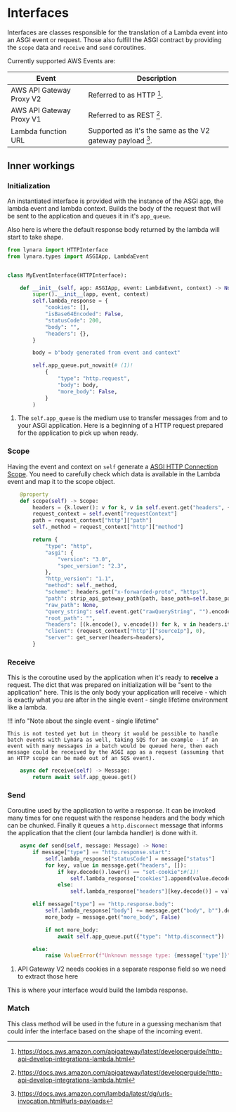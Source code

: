 # Interfaces

Interfaces are classes responsible for the translation of a Lambda event into an ASGI event or request. Those also fulfill the ASGI contract by providing the `scope` data and `receive` and `send` coroutines. 

Currently supported AWS Events are:

| Event                    | Description         |
| ------------------------ | ------------------- |
| AWS API Gateway Proxy V2 | Referred to as HTTP [^1]. |
| AWS API Gateway Proxy V1 | Referred to as REST [^1]. |
| Lambda function URL      | Supported as it's the same as the V2 gateway payload [^2]. |

[^1]: https://docs.aws.amazon.com/apigateway/latest/developerguide/http-api-develop-integrations-lambda.html
[^2]: https://docs.aws.amazon.com/lambda/latest/dg/urls-invocation.html#urls-payloads

## Inner workings

### Initialization

An instantiated interface is provided with the instance of the ASGI app, the lambda event and lambda context. Builds the body of the request that will be sent to the application and queues it in it's `app_queue`.

Also here is where the default response body returned by the lambda will start to take shape.

```python title="my_interface.py" linenums="1"
from lynara import HTTPInterface
from lynara.types import ASGIApp, LambdaEvent


class MyEventInterface(HTTPInterface):

    def __init__(self, app: ASGIApp, event: LambdaEvent, context) -> None:
        super().__init__(app, event, context)
        self.lambda_response = {
            "cookies": [],
            "isBase64Encoded": False,
            "statusCode": 200,
            "body": "",
            "headers": {},
        }

        body = b"body generated from event and context"

        self.app_queue.put_nowait(# (1)!
            {
                "type": "http.request",
                "body": body,
                "more_body": False,
            }
        )
```

1. The `self.app_queue` is the medium use to transfer messages from and to your ASGI application. Here is a beginning of a HTTP request prepared for the application to pick up when ready. 

### Scope

Having the event and context on `self` generate a [ASGI HTTP Connection Scope](https://asgi.readthedocs.io/en/latest/specs/www.html#http-connection-scope). You need to carefully check which data is available in the Lambda event and map it to the scope object.

```python title="my_interface.py" linenums="27"
    @property
    def scope(self) -> Scope:
        headers = {k.lower(): v for k, v in self.event.get("headers", {}).items()}
        request_context = self.event["requestContext"]
        path = request_context["http"]["path"]
        self._method = request_context["http"]["method"]

        return {
            "type": "http",
            "asgi": {
                "version": "3.0",
                "spec_version": "2.3",
            },
            "http_version": "1.1",
            "method": self._method,
            "scheme": headers.get("x-forwarded-proto", "https"),
            "path": strip_api_gateway_path(path, base_path=self.base_path),
            "raw_path": None,
            "query_string": self.event.get("rawQueryString", "").encode(),
            "root_path": "",
            "headers": [(k.encode(), v.encode()) for k, v in headers.items()],
            "client": (request_context["http"]["sourceIp"], 0),
            "server": get_server(headers=headers),
        }
```

### Receive

This is the coroutine used by the application when it's ready to **receive** a request. The dict that was prepared on initialization will be "sent to the application" here. This is the only body your application will receive - which is exactly what you are after in the single event - single lifetime environment like a lambda. 

!!! info "Note about the single event - single lifetime"

    This is not tested yet but in theory it would be possible to handle batch events with Lynara as well, taking SQS for an example - if an event with many messages in a batch would be queued here, then each message could be received by the ASGI app as a request (assuming that an HTTP scope can be made out of an SQS event).

```python title="my_interface.py" linenums="52"
    async def receive(self) -> Message:
        return await self.app_queue.get()
```


### Send

Coroutine used by the application to write a response. It can be invoked many times for one request with the response headers and the body which can be chunked. Finally it queues a `http.disconnect` message that informs the application that the client (our lambda handler) is done with it.

```python title="my_interface.py" linenums="55"
    async def send(self, message: Message) -> None:
        if message["type"] == "http.response.start":
            self.lambda_response["statusCode"] = message["status"]
            for key, value in message.get("headers", []):
                if key.decode().lower() == "set-cookie":#(1)!
                    self.lambda_response["cookies"].append(value.decode())
                else:
                    self.lambda_response["headers"][key.decode()] = value.decode()

        elif message["type"] == "http.response.body":
            self.lambda_response["body"] += message.get("body", b"").decode()
            more_body = message.get("more_body", False)

            if not more_body:
                await self.app_queue.put({"type": "http.disconnect"})

        else:
            raise ValueError(f"Unknown message type: {message['type']}")

```

1. API Gateway V2 needs cookies in a separate response field so we need to extract those here

This is where your interface would build the lambda response.


### Match

This class method will be used in the future in a guessing mechanism that could infer the interface based on the shape of the incoming event.
